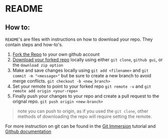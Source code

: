 # README

## How to:

`README`'s are files with instructions on how to download your repo. They contain steps and how-to's.

1. [Fork the Repo](https://help.github.com/articles/fork-a-repo) to your own github account
2. [Download your forked repo](https://help.github.com/articles/fork-a-repo) locally using either `git clone`, `github gui`, or the `download zip option`
3. Make and save changes locally using `git add <filename>` and `git commit -m "<message>"` but be sure to create a new branch to avoid merge conflicts. `git checkout -b <new_branch>`
4. Set your remote to point to your forked repo `git remote -v` and `git remote add origin <your-repo>`
5. Finally push your changes to your repo and create a pull request to the orignal repo. `git push origin <new-branch>`

>note you can push to origin, as if you used the `git clone`, other methods of downloading the repo will require setting the remote.

For more instruction on git can be found in the [Git Immersion](http://gitimmersion.com/) tutorial and [Github documentation](https://help.github.com/articles/fork-a-repo)
